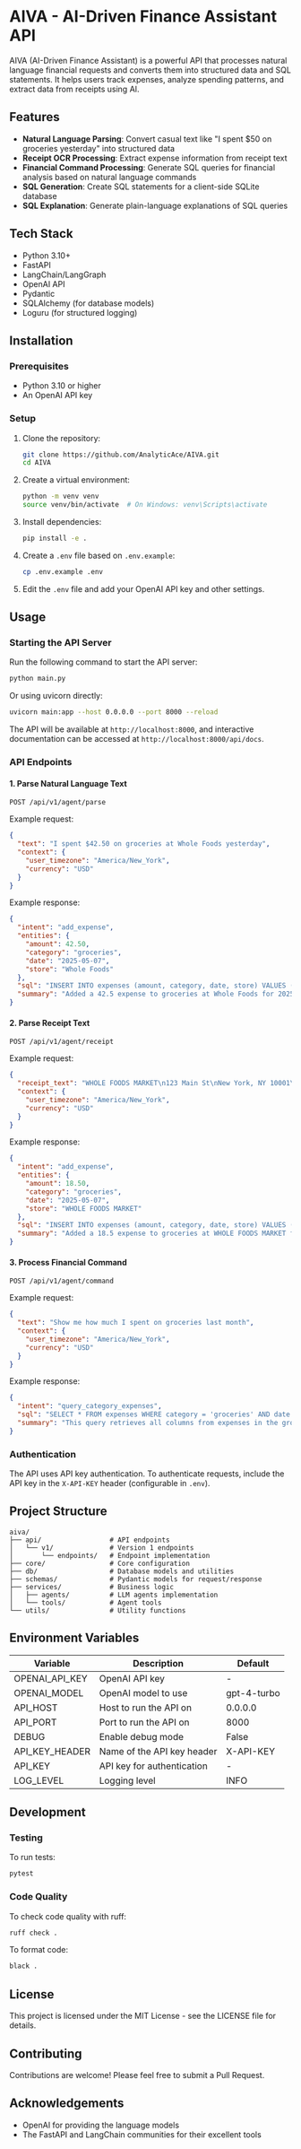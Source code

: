 # AIVA - AI-Driven Finance Assistant API

AIVA (AI-Driven Finance Assistant) is a powerful API that processes natural language financial requests and converts them into structured data and SQL statements. It helps users track expenses, analyze spending patterns, and extract data from receipts using AI.

## Features

- **Natural Language Parsing**: Convert casual text like "I spent $50 on groceries yesterday" into structured data
- **Receipt OCR Processing**: Extract expense information from receipt text
- **Financial Command Processing**: Generate SQL queries for financial analysis based on natural language commands
- **SQL Generation**: Create SQL statements for a client-side SQLite database
- **SQL Explanation**: Generate plain-language explanations of SQL queries

## Tech Stack

- Python 3.10+
- FastAPI
- LangChain/LangGraph
- OpenAI API
- Pydantic
- SQLAlchemy (for database models)
- Loguru (for structured logging)

## Installation

### Prerequisites

- Python 3.10 or higher
- An OpenAI API key

### Setup

1. Clone the repository:
   ```bash
   git clone https://github.com/AnalyticAce/AIVA.git
   cd AIVA
   ```

2. Create a virtual environment:
   ```bash
   python -m venv venv
   source venv/bin/activate  # On Windows: venv\Scripts\activate
   ```

3. Install dependencies:
   ```bash
   pip install -e .
   ```

4. Create a `.env` file based on `.env.example`:
   ```bash
   cp .env.example .env
   ```

5. Edit the `.env` file and add your OpenAI API key and other settings.

## Usage

### Starting the API Server

Run the following command to start the API server:

```bash
python main.py
```

Or using uvicorn directly:

```bash
uvicorn main:app --host 0.0.0.0 --port 8000 --reload
```

The API will be available at `http://localhost:8000`, and interactive documentation can be accessed at `http://localhost:8000/api/docs`.

### API Endpoints

#### 1. Parse Natural Language Text

```http
POST /api/v1/agent/parse
```

Example request:
```json
{
  "text": "I spent $42.50 on groceries at Whole Foods yesterday",
  "context": {
    "user_timezone": "America/New_York",
    "currency": "USD"
  }
}
```

Example response:
```json
{
  "intent": "add_expense",
  "entities": {
    "amount": 42.50,
    "category": "groceries",
    "date": "2025-05-07",
    "store": "Whole Foods"
  },
  "sql": "INSERT INTO expenses (amount, category, date, store) VALUES (42.50, 'groceries', '2025-05-07', 'Whole Foods');",
  "summary": "Added a 42.5 expense to groceries at Whole Foods for 2025-05-07."
}
```

#### 2. Parse Receipt Text

```http
POST /api/v1/agent/receipt
```

Example request:
```json
{
  "receipt_text": "WHOLE FOODS MARKET\n123 Main St\nNew York, NY 10001\n\nDate: 05/07/2025\n\nOrganic Bananas    $3.99\nAlmond Milk        $4.50\nAvocado            $2.50\nWhole Grain Bread  $5.99\n\nSubtotal:         $16.98\nTax:               $1.52\nTotal:            $18.50\n\nThank you for shopping with us!",
  "context": {
    "user_timezone": "America/New_York",
    "currency": "USD"
  }
}
```

Example response:
```json
{
  "intent": "add_expense",
  "entities": {
    "amount": 18.50,
    "category": "groceries",
    "date": "2025-05-07",
    "store": "WHOLE FOODS MARKET"
  },
  "sql": "INSERT INTO expenses (amount, category, date, store) VALUES (18.50, 'groceries', '2025-05-07', 'WHOLE FOODS MARKET');",
  "summary": "Added a 18.5 expense to groceries at WHOLE FOODS MARKET for 2025-05-07."
}
```

#### 3. Process Financial Command

```http
POST /api/v1/agent/command
```

Example request:
```json
{
  "text": "Show me how much I spent on groceries last month",
  "context": {
    "user_timezone": "America/New_York",
    "currency": "USD"
  }
}
```

Example response:
```json
{
  "intent": "query_category_expenses",
  "sql": "SELECT * FROM expenses WHERE category = 'groceries' AND date >= DATE('now', '-30 day') ORDER BY date DESC;",
  "summary": "This query retrieves all columns from expenses in the groceries category for the last 30 days ordered by date in descending order."
}
```

### Authentication

The API uses API key authentication. To authenticate requests, include the API key in the `X-API-KEY` header (configurable in `.env`).

## Project Structure

```
aiva/
├── api/                 # API endpoints
│   └── v1/              # Version 1 endpoints
│       └── endpoints/   # Endpoint implementation
├── core/                # Core configuration
├── db/                  # Database models and utilities
├── schemas/             # Pydantic models for request/response
├── services/            # Business logic
│   ├── agents/          # LLM agents implementation
│   └── tools/           # Agent tools
└── utils/               # Utility functions
```

## Environment Variables

| Variable | Description | Default |
|----------|-------------|---------|
| OPENAI_API_KEY | OpenAI API key | - |
| OPENAI_MODEL | OpenAI model to use | gpt-4-turbo |
| API_HOST | Host to run the API on | 0.0.0.0 |
| API_PORT | Port to run the API on | 8000 |
| DEBUG | Enable debug mode | False |
| API_KEY_HEADER | Name of the API key header | X-API-KEY |
| API_KEY | API key for authentication | - |
| LOG_LEVEL | Logging level | INFO |

## Development

### Testing

To run tests:

```bash
pytest
```

### Code Quality

To check code quality with ruff:

```bash
ruff check .
```

To format code:

```bash
black .
```

## License

This project is licensed under the MIT License - see the LICENSE file for details.

## Contributing

Contributions are welcome! Please feel free to submit a Pull Request.

## Acknowledgements

- OpenAI for providing the language models
- The FastAPI and LangChain communities for their excellent tools